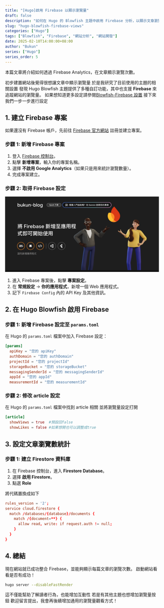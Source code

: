 ```yaml
---
title: "[Hugo]啟用 Firebase 以顯示瀏覽量"
draft: false
description: "如何在 Hugo 的 Blowfish 主題中啟用 Firebase 分析，以顯示文章瀏覽量。"
slug: "hugo-blowfish-firebase-views"
categories: ["Hugo"]
tags: ["Blowfish", "Firebase", "網站分析", "網站開發"]
date: 2025-02-10T14:00:00+08:00
author: "Bukun"
series: ["Hugo"]
series_order: 5
---
```


本篇文章將介紹如何透過 Firebase Analytics，在文章顯示瀏覽次數。

初步建置網站後覺得很想讓文章中顯示瀏覽量
於是我研究了目前使用的主題的相關設置
發現 Hugo Blowfish 主題提供了多種自訂功能，其中也支援 **Firebase** 來追蹤網站的瀏覽量。
如果想知道更多設定請參閱[Blowfish-Firebase 設置](https://blowfish.page/docs/firebase-views/)
接下來我們一步一步進行設定

## 1. 建立 Firebase 專案

如果還沒有 Firebase 帳戶，先前往 [Firebase 官方網站](https://firebase.google.com/) 註冊並建立專案。

### **步驟 1: 新增 Firebase 專案**

1. 登入 [Firebase 控制台](https://console.firebase.google.com/)。
2. 點擊 **新增專案**，輸入你的專案名稱。
3. 選擇 **不啟用 Google Analytics**（如果只是用來統計瀏覽數量）。
4. 完成專案建立。

### **步驟 2: 取得 Firebase 設定**

<img src="img/1.png">

1. 進入 Firebase 專案後，點擊 **專案設定**。
2. 在 **常規設定** -> **你的應用程式**，新增一個 Web 應用程式。
3. 記下 `Firebase Config` 內的 API Key 及其他資訊。

## 2. 在 Hugo Blowfish 啟用 Firebase

### **步驟 1: 新增 Firebase 設定至 `params.toml`**

在 Hugo 的 `params.toml` 檔案中加入 Firebase 設定：

```toml
[params]
  apiKey = "您的 apiKey"
  authDomain = "您的 authDomain"
  projectId = "您的 projectId"
  storageBucket = "您的 storageBucket"
  messagingSenderId = "您的 messagingSenderId"
  appId = "您的 appId"
  measurementId = "您的 measurementId"
```

### **步驟 2: 修改 article 設定**

在 Hugo 的 `params.toml` 檔案中找到 article 相關
並將瀏覽量設定打開

```toml
[article]
  showViews = true  #預設回false
  showLikes = false #如果想開也可以調整成true
```

## 3. 設定文章瀏覽數統計

### **步驟 1: 建立 Firestore 資料庫**

1. 在 Firebase 控制台，進入 **Firestore Database**。
2. 選擇 **啟用 Firestore**。
3. 點選 **Role**

將代碼置換成如下

```toml
rules_version = '2';
service cloud.firestore {
  match /databases/{database}/documents {
    match /{document=**} {
      allow read, write: if request.auth != null;
    }
  }
}
```

## 4. 總結

現在網站就已成功整合 Firebase，並能夠顯示每篇文章的瀏覽次數。
啟動網站看看是否有成功！

```bash
hugo server --disableFastRender
```

這不僅能幫助了解讀者行為，也能增加互動性
若是有其他主題也想增加瀏覽量按鈕
歡迎留言提出，我會再後續增加通用的瀏覽量觀看方式！
